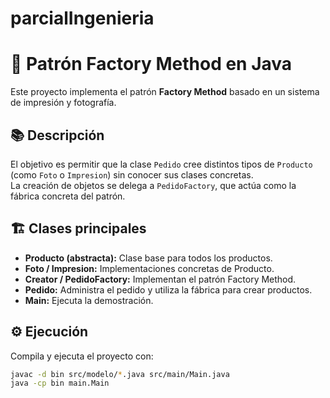 # parcialIngenieria
# 🧩 Patrón Factory Method en Java

Este proyecto implementa el patrón **Factory Method** basado en un sistema de impresión y fotografía.

## 📚 Descripción

El objetivo es permitir que la clase `Pedido` cree distintos tipos de `Producto` (como `Foto` o `Impresion`) sin conocer sus clases concretas.  
La creación de objetos se delega a `PedidoFactory`, que actúa como la fábrica concreta del patrón.

## 🏗️ Clases principales

- **Producto (abstracta):** Clase base para todos los productos.
- **Foto / Impresion:** Implementaciones concretas de Producto.
- **Creator / PedidoFactory:** Implementan el patrón Factory Method.
- **Pedido:** Administra el pedido y utiliza la fábrica para crear productos.
- **Main:** Ejecuta la demostración.

## ⚙️ Ejecución

Compila y ejecuta el proyecto con:

```bash
javac -d bin src/modelo/*.java src/main/Main.java
java -cp bin main.Main
